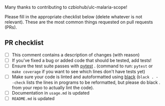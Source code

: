 Many thanks to contributing to czbiohub/ulc-malaria-scope!

Please fill in the appropriate checklist below (delete whatever is not relevant). These are the most common things requested on pull requests (PRs).

## PR checklist
 - [ ] This comment contains a description of changes (with reason)
 - [ ] If you've fixed a bug or added code that should be tested, add tests!
 - [ ] Ensure the test suite passes with [pytest](https://docs.pytest.org/en/latest/) . (command to run: `pytest` or `make coverage` if you want to see which lines don't have tests yet)
 - [ ] Make sure your code is linted and autoformatted using [black](https://github.com/psf/black) (`black . --check` lists the lines in programs to be reformatted, but please do black . from your repo to actually lint the code).
 - [ ] Documentation in `usage.md` is updated
 - [ ] `README.md` is updated
